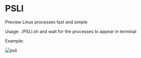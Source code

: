 # PSLI

Preview Linux processes fast and simple

Usage: ./PSLI.sh
and wait for the processes to appear in terminal

Example: 

![psli](https://github.com/user-attachments/assets/a68c1b41-dcde-41da-9271-c71037698a80)
